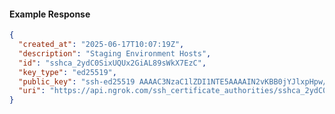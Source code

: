 <!-- Code generated for API Clients. DO NOT EDIT. -->

#### Example Response

```json
{
  "created_at": "2025-06-17T10:07:19Z",
  "description": "Staging Environment Hosts",
  "id": "sshca_2ydC0SixUQUx2GiAL89sWkX7EzC",
  "key_type": "ed25519",
  "public_key": "ssh-ed25519 AAAAC3NzaC1lZDI1NTE5AAAAIN2vKBB0jYJlxpHpw/osk0a3HgdY7nG8yhRHvqXGguOq",
  "uri": "https://api.ngrok.com/ssh_certificate_authorities/sshca_2ydC0SixUQUx2GiAL89sWkX7EzC"
}
```
